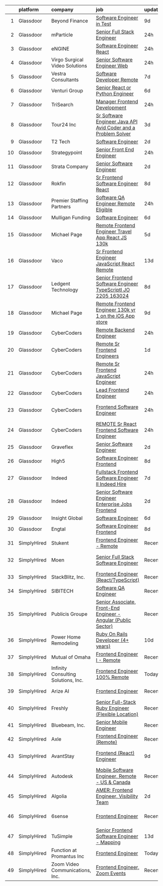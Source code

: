 

|    | platform    | company                             | job                                                                                                                                                                                                                                                                                                                                                                                                                                                                                                                                                                                                                                                                                                                                                                                                                                                                                                                                                                                                                                                                                                                                                                                                                                                                                                                                                                                                                                                                                  | update_time   | location                 |
|---:|:------------|:------------------------------------|:-------------------------------------------------------------------------------------------------------------------------------------------------------------------------------------------------------------------------------------------------------------------------------------------------------------------------------------------------------------------------------------------------------------------------------------------------------------------------------------------------------------------------------------------------------------------------------------------------------------------------------------------------------------------------------------------------------------------------------------------------------------------------------------------------------------------------------------------------------------------------------------------------------------------------------------------------------------------------------------------------------------------------------------------------------------------------------------------------------------------------------------------------------------------------------------------------------------------------------------------------------------------------------------------------------------------------------------------------------------------------------------------------------------------------------------------------------------------------------------|:--------------|:-------------------------|
|  1 | Glassdoor   | Beyond Finance                      | [Software Engineer in Test](https://www.glassdoor.com/partner/jobListing.htm?pos=112&ao=1110586&s=58&guid=00000181dc9a651789b19bff909ab6d5&src=GD_JOB_AD&t=SR&vt=w&ea=1&cs=1_fc250de0&cb=1657263515254&jobListingId=1007968674286&cpc=5E31031E1AFF45A7&jrtk=3-0-1g7e9kpa0jfm8801-1g7e9kpabirlr800-b28fad604f066af8--6NYlbfkN0C6t7gdI9IhPzuGFLZmEq6XL_Xf4eXAi1AxtRXoS3e---3GRhal8-6PBQ8EKj2DwloAF1QeCe_vHY5mGNQUBCSZMmi0Q8DVQfJWM0vrhQLqqNWjoHv3fpX6p4hQQb8K2P4wcfywpQDPXWg57YQOtDKFrf6heyGAFe5RbmHpuUGlmsRot2qIlGFrUMPAIqDe0uWLJn8WjJg8MD5RfUtvhuxhUkztivc5ahq7HXEC2UmRNVo_Lx5IF-IRMPo6b3hHys0dd3oxgcKzZke27u2O0oRHT7963TCazFPwnh4uMDW3Mv5Vz3Dh6lVIYJO2OtqxS7PpY00Zqj-isI2PAW2A-W6dx_K8nOgfexR-nlh0izliu4WEEPuBlG0tEu3wBhCmknyykw1K8G9u2oMIWrykDj51_AF8y-VK_Ub7t-3jT0Ij1axG5TPpOlQdy-wwgJskCwmpt6e5paqgiDYCuLZCOcdlaIyCRmW8NYIF6fzvKekjkP3Qw2bhdYR5ZUgP2esmlws%3D)                                                                                                                                                                                                                                                                                                                                                                                                                                                                                                                                                                                                                   | 9d            | Remote                   |
|  2 | Glassdoor   | mParticle                           | [Senior Full Stack Engineer](https://www.glassdoor.com/partner/jobListing.htm?pos=127&ao=1110586&s=58&guid=00000181dc9a651789b19bff909ab6d5&src=GD_JOB_AD&t=SR&vt=w&ea=1&cs=1_50ed0cc1&cb=1657263515256&jobListingId=1007990642667&cpc=D2F1DE17EE1F43B9&jrtk=3-0-1g7e9kpa0jfm8801-1g7e9kpabirlr800-d708df103a6055fc--6NYlbfkN0As4jd5aSKiW_uIisjgg29AJq4kDcBvocvbMwgV2qt84RZnmGr_1l1iBSOC78XtD-gzP4Z50vnuy9W7yqU1ppdiBHsl-Ho-nV--GU-HolN3Ix4qIc4xlmSpYEW84r2vSkbfegRUex9IdYDdZMFdrfX5w292TMG2hELgn7btkdGZwulfh3QMrOuXC3tyGaZEKjg6_sq8vLX3ZnBh0lOInv-0obhZrvTpIYdbMtFJrCvx_EXAt6JVpYDJ-7iu0iu-vdmUj1COtcuJWxtPRn0_RpaRuGGECezhJK_AMQezP7Et5NJrnvVaK9wUrbX9zwaW8yMgzMbWhnn1xQniCBdSE1JOPGYSZRz4BsAMNpUTiRFHtzD-xEc8f7Jou2y_55ACjw_xdB0jvg4az5-5q21SEzI5von3NjCJM_kHsVUzNn9p0Xz3ubCYB0MSs_hkvQfLiiYUF5vT89St7RI_VehxYHLQCcaUZEC7ed0hpXGmn00DINtBv1l_17j-mnk-tPEq5Xl-2CRffHA8Nw%3D%3D)                                                                                                                                                                                                                                                                                                                                                                                                                                                                                                                                                                                                    | 24h           | Remote                   |
|  3 | Glassdoor   | eNGINE                              | [Software Engineer  React ](https://www.glassdoor.com/partner/jobListing.htm?pos=122&ao=1110586&s=58&guid=00000181dc9a651789b19bff909ab6d5&src=GD_JOB_AD&t=SR&vt=w&ea=1&cs=1_7decc2b9&cb=1657263515255&jobListingId=1007990618868&cpc=AC285F3A3ECA6BB0&jrtk=3-0-1g7e9kpa0jfm8801-1g7e9kpabirlr800-7eced0d3d54b5ddd--6NYlbfkN0CM72iPWblhTK_jhJfJxLWIuoC99VqbpyV49Itn1AUN08erutfB9QumlVijyDsesNBS-71v5D1HooXUfhj17YDjrAg8Nc8kKJ_Hzh7nOkeUKx03lZH6uXaO69C4pmTok4fuEpOlJsLHbWpRGI5P1raHEbi4VWTSd_WnXPcaaMe8ACiejH4i5lwXtnzLhS23L4iyb9v7HYf2OPrM6jwovT2ntD3y41Z4L3cN--XiG5H3-oNoJD6PFLNUY2Lu8uC22fKUKCSAJVXAYsS26BJJAURJHzMrjsP5ECdXRRZWtvZQw9SIJnwDFs9ZsV7fem-0h4drfkq_1iUM6aXKtJ4V02qQNr5-_51LrwegS0WRqN9fb2ljkS7GxIN_cIwXnO8rzxAEmLvMTkOpnY7kRw32JKQ4Quxgn76lLm-1gIxj-bzkFA23EB1BYeUuW6bs1irvljR1-pNrTsmpg10MQN88K01D0fZxHQ4gf_b2B3BfDBIT2PoX9p738Owdfbl3sicxvkDb90TUXPZxoSRF5y05E1oR)                                                                                                                                                                                                                                                                                                                                                                                                                                                                                                                                                                                                 | 24h           | Remote                   |
|  4 | Glassdoor   | Virgo Surgical Video Solutions      | [Senior Software Engineer   Web](https://www.glassdoor.com/partner/jobListing.htm?pos=105&ao=1110586&s=58&guid=00000181dc9a651789b19bff909ab6d5&src=GD_JOB_AD&t=SR&vt=w&ea=1&cs=1_3b5adbc9&cb=1657263515252&jobListingId=1007990396822&cpc=EA19F5B90D514204&jrtk=3-0-1g7e9kpa0jfm8801-1g7e9kpabirlr800-34f6b7fb4aeaa11b--6NYlbfkN0BTT1lo8Jwdy_hu5PBsWOg-OgEs4ry3bvHurgSPaoaOHDUcYcEYotkHdHsZiS0vEJhIAABWLV7RUnat3liuqrZxRjh-wbvW8sSCriZJDtFZA58chcJ1Zpzc_ts_xwzqvtmG_WBlq8dDmFTV2Rd98Ps0xtID7g5HJhKj70WdPsj_GeP5kenD4crjXxTJkzq2Vh2tmexZ9HJOaeFRnApnIDpertA1lXRNbxJj-7caiPOHQiv1n1rdHTff3RU5WUKTdVrDjaBLzL6-00gZIHpiFkZoK2nfAR4VWHJyFIyVxVWtAdAaUXavOkMygzdQq8bfh4CU-9yTw2ApuhIUaUWDAW5uMaFWisabEq-7J-HigJiIHik4z9SRXQ5MBGhsZmHmelsL9F6l5mifBRthQ4digffa6ZcchXeG6oSkxr7dvKjegesT4OoMd1R8RkyB6bpUauy0PwmdqJnaRQ6KOXm6sRGEOmBq5skLDeVpkSg36NM58SHvDsp20EcUGO3fDftkfc1bwaBZa7A0Pg%3D%3D)                                                                                                                                                                                                                                                                                                                                                                                                                                                                                                                                                                                                | 24h           | Remote                   |
|  5 | Glassdoor   | Vestra Consultants                  | [Software Developer   Remote](https://www.glassdoor.com/partner/jobListing.htm?pos=113&ao=1110586&s=58&guid=00000181dc9a651789b19bff909ab6d5&src=GD_JOB_AD&t=SR&vt=w&ea=1&cs=1_3090a948&cb=1657263515254&jobListingId=1007972975726&cpc=149B3D5996025BBA&jrtk=3-0-1g7e9kpa0jfm8801-1g7e9kpabirlr800-92496d9bc32777e1--6NYlbfkN0BKgzQyzTF1Q9mOsR1amaS-juVGLjHt5Cdom-gEF9y-xXA6Fo_jfAgLntn0vvJOTbjcSi9Nc-g2hBQ5XLal_Jj-CoC8BKra6VXTBWGnzAvrGX-vhUixLC-DrR4zlf0oqVL-1Y_swb0_rzADcgll64AqIFmtPwVfrE6EqaF7gQCxT3ujpO82lEAmepCjk3jGMg_dmgOPrYm9TToll0zez_W9qNIP_6Yp_0Y82EaoLAmJPDn53PcN0PUlCjVq0qgJQXtibAccDIz8wYD2bUUCYCr_ei7IyWdsUZ5R5UNkwwfrAIJsM6VTrxt4p-44ccQgzss2bOSsTJWgcgd7Wk4EYSj9X42oGwkkiJXJFXosdFteh70VKvfyj3hJyGdYh9xVxiaFVlDuhmrn9evK8TIXukq8XvV15iiGTtrDHBbNIxSzNfj2P6Qc0RvQGmhy_QRvV6mKDR6aYBLMLt4m9rGXma7EWgQwKVbm1S1MFzh1_xKq0F8EnXfYTg77PaViU3iAxDONYuBv2zOXSQ%3D%3D)                                                                                                                                                                                                                                                                                                                                                                                                                                                                                                                                                                                                   | 7d            | Remote                   |
|  6 | Glassdoor   | Venturi Group                       | [Senior React or Python Engineer](https://www.glassdoor.com/partner/jobListing.htm?pos=109&ao=1110586&s=58&guid=00000181dc9a651789b19bff909ab6d5&src=GD_JOB_AD&t=SR&vt=w&ea=1&cs=1_a96d1fc4&cb=1657263515253&jobListingId=1007977623095&cpc=70E6D4E49C80165A&jrtk=3-0-1g7e9kpa0jfm8801-1g7e9kpabirlr800-aa37d0739a0c87f1--6NYlbfkN0DiMBqcaSMT8lrn_viPgFID_2aewekq0duxyJS2DdWDl6I0UnuoC7mcAdBs-ATn3cQwXS0Y-9DWkgR_7kQqWcZ1vWg3JFWAXjGRFxLoRRYqnl0FR03D1szrpwuIsvjyKhIQZ88nIGk0KCmqSu6EcJ_I9InqA5ncZMdCMd4gfQQHBa6VtX4cMUcEF7ILDdJDk16p8yB2nm7-4ozJRR9FVkWqf754ipMp0ioOt0DvoJAdOfhMDYb2VIm1Rp9pyM8bEkxVdMylqk64kQFdlIlUtnqrUYbvvD5j8-Pn5ANAS2kAcCRWZnc1nyYhu3vSzKCgc5IFWqFqLZArmBm5xoeVcpa4MAV10x93sQwxGlGBkvJC31lWy4Fcqj6nb2jAGFkNU6S967w8U9UAtkJ48CARb5kHUVc7CnW30xFhGVTOI5-CJMmg-NrxxfBSBUJgd4eNgJ4hWWjgoirhcqLXMW9o-3bA92BCpVoec8PB1TQauU0O_SYcPlMIbGba3LG6lmHCbbaTyvH74rFFi2JduT1lVAoiXPUgfhhno2A%3D)                                                                                                                                                                                                                                                                                                                                                                                                                                                                                                                                                                             | 6d            | Remote                   |
|  7 | Glassdoor   | TriSearch                           | [Manager  Frontend Development](https://www.glassdoor.com/partner/jobListing.htm?pos=119&ao=1110586&s=58&guid=00000181dc9a651789b19bff909ab6d5&src=GD_JOB_AD&t=SR&vt=w&ea=1&cs=1_46979870&cb=1657263515255&jobListingId=1007989859125&cpc=7F6F94E2229B3AB5&jrtk=3-0-1g7e9kpa0jfm8801-1g7e9kpabirlr800-935678e9955598e5--6NYlbfkN0DJ41dufiW9-_d3VmOZHcpuez4e0Bu4X9T9KlT8_BkKDTCpIQbqk84Vut8YIlTyJcObY7Nz-we7VEgs6NUhqBL_GdLYnIn1KSfEG-JALAQFwKUTznD2xvu_048HP2UxjzKq1vTY1EcH5RLE9rrmAKEX_qznCc5TppH8-u2NkxNbpGnK32dlRGctYfaYIGa8oYl4qJ6aclPlBSHU3RqS7gNK4UgaA-q53yqEeF3RqxkX3L6wGkouDezhmhtNzhJZ3yrqn05ImYXEqEx0Knj723HMvyPxCc-yhkG_Y56T9WEdvfIgwgdKIKY8T9Dz8EecpUWSisjWqcI2MKkrfZRmyEAW6Kbic0pw9NLBoXRVkrTisfkTJnfjgYXmU-X85paU-ypx8MiToiwsbIhB5OUl0FGLUjv5_PHVFAY-7wkNfscTIly93_jufo9vdz7RQFhi1gmK8haXDasUmIAG_r0F6fkNvtppoi6z2iGumkvFf_FVPymznDYgj_p_DMBo_vvGmRUy2pvlfQYutRYWQv6yI8z2)                                                                                                                                                                                                                                                                                                                                                                                                                                                                                                                                                                                             | 24h           | Boston, MA               |
|  8 | Glassdoor   | Tour24  Inc                         | [Sr  Software Engineer    Java  API  Avid Coder and a Problem Solver ](https://www.glassdoor.com/partner/jobListing.htm?pos=103&ao=1110586&s=58&guid=00000181dc9a651789b19bff909ab6d5&src=GD_JOB_AD&t=SR&vt=w&ea=1&cs=1_eaeadbfb&cb=1657263515252&jobListingId=1007982267111&cpc=F9A77EB4FA44235E&jrtk=3-0-1g7e9kpa0jfm8801-1g7e9kpabirlr800-f62edfce094afca9--6NYlbfkN0BBGG9LMNqL16EzDx9S3nKk4b6IwprgSJginr0DZD_oWwIUlrrUOnxW-IMHQXhDhPzXYsjSxIBjaWBQwKIHet5aZm9YFzRe4z62pK7SHb9tNE2z8qLXzI_oZebisrn8qE6CPSu4g5bXk0BkTN3aKJ_dLC-UFKgsYcTuhfqx3dQJBi6dJhKI_pSbkR8cjk-QGsgflnHj4RoGl4H9pZZtz2YqlI-tpQ3rptzKm9Q4MA2FbsV0WWFgp1xA3nazxY_PDZkEc6GGFIseGgYY1x2YsjSeI2BSVegHqgtjGbqzo4wetVT54jW3vUMP5pU8mVGcfgOV8ks_CK1gAZJxFs0ptXH4Bud-86CZD3pFvYLONInEFGrOLkbDBARePW7wpe44q5Cng0Vta0TyIcXZqHPDCu24EnMeyvX2lsr_iYIJ3HHBSGEmI4K9fm7BSAUu9F-rPjQOIDYsAXZOg1GdrmkpK6qFafmDW7iq8wxOuJdU3Qh1mTaN4qzXVkHdXrHRFBeZZkAn8PkbTRFe5nFfXZE5CO8TN6GHUyY3kC54hiAo8_29WPT-X3bfoiLm)                                                                                                                                                                                                                                                                                                                                                                                                                                                                                                                      | 3d            | Remote                   |
|  9 | Glassdoor   | T2 Tech                             | [Software Engineer](https://www.glassdoor.com/partner/jobListing.htm?pos=110&ao=1110586&s=58&guid=00000181dc9a651789b19bff909ab6d5&src=GD_JOB_AD&t=SR&vt=w&ea=1&cs=1_93b112c4&cb=1657263515253&jobListingId=1007985896888&cpc=AC285F3A3ECA6BB0&jrtk=3-0-1g7e9kpa0jfm8801-1g7e9kpabirlr800-8502dada5801429c--6NYlbfkN0CZ8vdvP7NhKczQgmNZKvPfw96RRXVbHAdYZ2P4Urap8KWcY3WLyuW85qxfxLBFzeDJ5YOXA9PI-EmMOrClqQGNED6l5C-LUn-VSlb90-OXjbE8R1Ez-flFJE-JEZecRvJ7s6vawYyRC7JSQ5aCgkVfHUkxzZSLJ4Xa-DccdtjMnxH4z18IZqEoB4rkkzmyyih-S-Sp_lURhrQFFndFTB_WFf9_MxjycwnIdhyVmcHhCEVjC13kf4x5hn7OcBin91CZvi5DYK-qQrzoOzrzqLCMy-oVeGiMf6ZyW1KhCIa5Uypwrl0O1zjSmlRL3uW3r9Y1u0ZFRc3_DmkewC_w4mJz4wXFj8nzcp4hjC5APf6n4UhrXOe28AfYe2jJYxWOpIUMdQdZfzTAv2SeTNmCWU5vz7nMgL3NNaYHNTvAJNc2XwVeve-_CljulgtE9HspK6OVybOrXIu9gz45f8sDEqcn)                                                                                                                                                                                                                                                                                                                                                                                                                                                                                                                                                                                                                                                                         | 2d            | Remote                   |
| 10 | Glassdoor   | Strategypoint                       | [Senior Front End Engineer](https://www.glassdoor.com/partner/jobListing.htm?pos=108&ao=1110586&s=58&guid=00000181dc9a651789b19bff909ab6d5&src=GD_JOB_AD&t=SR&vt=w&ea=1&cs=1_1bbd669b&cb=1657263515253&jobListingId=1007990760511&cpc=F5E96E35A1725171&jrtk=3-0-1g7e9kpa0jfm8801-1g7e9kpabirlr800-2eb1f9986d32a8d3--6NYlbfkN0DdX1mfY0NdE8EPArwFPFtjMkIEdXeK7g4H_lDURVdYTV-b0_V6NfPTfDiH6uWv4SkxgXXY2aWhKYiSG0TVDcdQOFtMjvzLSGkVpvmqWdCwIZ1Di2ANVYkrpPtY9h3fSfbb2SLsvKU9pBqMRg0B2nZIaFcdYhGD4xhfZrtA7vpqGeAYUBV8DbFt46wNBurihXRpvwllpOKDF4DfWHCSYGpqnXgEsRCcpl9gh9QJzb4O8wC-CJRA6R2hjN3aIGgnIcIONdn5UsQhhe367intOKvDuq8iFCCV0UQjHKQuHznIAOpnR4C-ljt9qJsQdX_K0BzeUT2dappKZYSr8TAB0PmAfbw-LjWZchgofql0MWA-QDKbte6Y0flQUzsiPY1z1rwNHzoQlxDpbl7GXy0krKQgk3QrP1iq60R5Kqch1oAv6NawtAA6blwUc8Xu_C-_KMzRhTCkj_rGcjS-kR387eXdtJpAFIedJdRG-Gu1nkdYMrM-LuUrlUVVdyKSW1benko%3D)                                                                                                                                                                                                                                                                                                                                                                                                                                                                                                                                                                                                                   | 24h           | Remote                   |
| 11 | Glassdoor   | Strata Company                      | [Senior Software Engineer](https://www.glassdoor.com/partner/jobListing.htm?pos=107&ao=1110586&s=58&guid=00000181dc9a651789b19bff909ab6d5&src=GD_JOB_AD&t=SR&vt=w&ea=1&cs=1_18b2c1b5&cb=1657263515253&jobListingId=1007984918127&cpc=C3517E2410EFB392&jrtk=3-0-1g7e9kpa0jfm8801-1g7e9kpabirlr800-c18b25cb150f10ec--6NYlbfkN0D788tVLZnHYB2JKTLmCXo4PydfvtZKcdbYx6lxKaz3Ivsieb2l0W2pMjDrYWoP1USoexOTIfwUUzyrGfuCbbC4Hrh2r5f7AnEAsrHF7GXzhkjDPob7aKiMxg-AsVxyi4Y3LSdGPqSEoavnsrcRQyUBcf9JnCMZMmNwUXohHkO8ksNGE31zoUH4dIq6q3OA9DYPNcOHwpwzmvxV_O33p-T67GCOuzaANjPTnb0MLzxw83MhVKxN1FKdi2vQz089O--X6clUhqsWJm1MOhRvsQYQiYce-5pQwWQi51nohleqewwGUuwAR9vdSdHUEALi5hJwDmEARx4CZMRPRRiBI8VIcItAdUlwHiEMU6S1fv4H9OjONehS6_bQG0_srGILmoxIgBzDTtkCGjR3cOVg4HYwKip-cd70mzj8Yagv9xkWWzvbRh7emHpmPyOV1Beq8e3U77tAFqhzfvVkfLUhHjQxc7q5rEtGtyoWFAyt31tM5b2g1HzZRNlJIqtNcHeTATI%3D)                                                                                                                                                                                                                                                                                                                                                                                                                                                                                                                                                                                                                    | 2d            | Remote                   |
| 12 | Glassdoor   | Rokfin                              | [Sr  Frontend Software Engineer  React ](https://www.glassdoor.com/partner/jobListing.htm?pos=106&ao=1110586&s=58&guid=00000181dc9a651789b19bff909ab6d5&src=GD_JOB_AD&t=SR&vt=w&ea=1&cs=1_1e02d994&cb=1657263515252&jobListingId=1007971026277&cpc=6BBECBC74F3AC36E&jrtk=3-0-1g7e9kpa0jfm8801-1g7e9kpabirlr800-2b6be494944f1e27--6NYlbfkN0D788tVLZnHYB2JKTLmCXo4PydfvtZKcdbYx6lxKaz3Ivsieb2l0W2pkEEOK2uIl1XUWkkVlxBD9Xjrn_Y8x2l1IHFeP4HwpE3F3A5YD3fYmmASmmzI60Ev4DO-16spqEDjQDT20t_tZpfxD7DlB9I4VEZi5byICssL8LK259u3jhJ1bQ1bYJE35zE-7yY5NpgEql2L3ZT8pCtb7JwN5IiBDT-EqCBzNqxZiyGj-d8A9us7rMbo91JEsu1hGyatNyQYotIeLjooWGZcLBH_an-cgTeWM69NWEpFnQ_Y8t4hYHo0-HrfwdrIBzeCMgDSifC1bJieWmwzNR1gY0SiSOhWCCgVguh1nlAhr2dY9HKQ9tqNE7dLHk-WohQdBRaeIuN67-W0ip4m_eh7ZMlMGGNV95e91Vz0rCYfvnEwzK8O8aUr9D_UyJXbMTrPrAzpF8pZEAg2_FUH6T1KNum_p7gDbe0yZU4saLTYD_YnEEXOvgn8KRX86Ab8K6Q-ZcRCT3ABTmARWAZ8yCWYz5DY38kE)                                                                                                                                                                                                                                                                                                                                                                                                                                                                                                                                                                                    | 8d            | Austin, TX               |
| 13 | Glassdoor   | Premier Staffing Partners           | [Software QA Engineer  Remote Eligible](https://www.glassdoor.com/partner/jobListing.htm?pos=129&ao=1110586&s=58&guid=00000181dc9a651789b19bff909ab6d5&src=GD_JOB_AD&t=SR&vt=w&ea=1&cs=1_286929d5&cb=1657263515256&jobListingId=1007990123410&cpc=654405A9B1E0A9F5&jrtk=3-0-1g7e9kpa0jfm8801-1g7e9kpabirlr800-e07f6cd7ba199236--6NYlbfkN0CyyT-f4oNMZz8hL4LR6EcDrl5vB12i7SyJpvAxFYk5ESjE9CwDanhb7km0chTKgrnRh7ErAjp31FcQsDpqTeDVZ-es-DUh8VuNCgAHspuHYXbT6PR2oc1usJvMlSEHhPe79-XqeCikzJuInIo2x1XYMvBiKC-xEC4yw5lfNf4wf2vNWPgQh7oeywWpSZvHdkypgVEl5eZ9bUq1W0MAl1duAb_x-IiTQdyn9Q5-Kj9oTCsu59cjILLJQTJDuUj5FXDlBjU4zzpLFN0we5rshyW0558kT7-Dun3VlmudXlYxX7O1R8AL-HayvqclW9Na5QyqErzLJ4nFl3Ey3Pg1IbKH2tBFdElDxv310FK8JJUqOzL5UkTERL3dXheEuIvnTiYoqHbM6SSk1sQ-U6LD4bNK3GsckFbOZVSQq6OF2LcPDAPaYVgolvKDL7fO99iBh-BHXw1Rz3vtNPoTkDNBgxq1nIy--QN3zCIB8OICpL46dvRBpUO8ijiGnYYrtn5q-tcqLeJ3lcqc4Q%3D%3D)                                                                                                                                                                                                                                                                                                                                                                                                                                                                                                                                                                                         | 24h           | Remote                   |
| 14 | Glassdoor   | Mulligan Funding                    | [Software Engineer](https://www.glassdoor.com/partner/jobListing.htm?pos=104&ao=1110586&s=58&guid=00000181dc9a651789b19bff909ab6d5&src=GD_JOB_AD&t=SR&vt=w&ea=1&cs=1_eea649f8&cb=1657263515252&jobListingId=1007977507678&cpc=FD56AAAF1899B499&jrtk=3-0-1g7e9kpa0jfm8801-1g7e9kpabirlr800-6636e69c0aef12b6--6NYlbfkN0CMoqMsml_doFGG83j6JidDrN5rS1qEwz1QmE7YI7LiIURpTMuwEF2s_qKKl5rAvKvz4DRrmgzZvfYPC7TodK_8MXgFYjwvrVpZZFYllixpQZQHiWT2sq41DZqzjxc4aI80LE76I5NZeyQXXpNHKvsJdwmtz6d2LBJFR8ysrYVNrDn59dx5rAkqE_Gram38Ramx6gLEUHDPw1h948XMpiIzD79gopLvc-pFDCTVxCILQCorU3sB7ktUYMi0d-56n2YpvowIoBmbGEGxVizrWXFuWzVQFD3Ml06hL0d4G75DLly7mj4WjYn2aocoCmo5Pq7qKOJUu6Pbe4p2Sviz7AkNdKg2B_7Qsho8Fzi-9qXmH9wUQAWfmWjvsOCgIVO7M5DD3lF4xC_BYvhT6vkDwwieipP2ECS6rQglc5NEuJxQ4L6hFNKz-JEKe6quR8FnNpIBu5I19xkw9JbtrWaEzLSaLMaW7fYkPvfC9iopL_mnEDRAH10fMrCbt0q6x8xuCgfHtsdIaPKx-n1dTNNO3S4cv12DzGQS05-AYsQu5XL6fImVsyTy04f2_1jbhg4fUbaaTqTWxCNaxh3N0Ou9k69H)                                                                                                                                                                                                                                                                                                                                                                                                                                                                                                                                         | 6d            | Remote                   |
| 15 | Glassdoor   | Michael Page                        | [Remote Frontend Engineer   Travel App   React JS    130k](https://www.glassdoor.com/partner/jobListing.htm?pos=117&ao=1110586&s=58&guid=00000181dc9a651789b19bff909ab6d5&src=GD_JOB_AD&t=SR&vt=w&cs=1_8c99e3f3&cb=1657263515254&jobListingId=1007978392618&cpc=FA84DF7EA1EC2398&jrtk=3-0-1g7e9kpa0jfm8801-1g7e9kpabirlr800-259e370233ad0c53--6NYlbfkN0BR3ykMnr3Vw97HK5IC0i9Uo32NXohanwqRY-CI8z69bl4xOa6Yve6w6NlWd53uNOc4yNQxHyE30jHKcHI8T2EoxYr_1xzlVxYFKGPeZ7P2kwzFHH_R28KiLeWpIq5hzB_iUWWVkwtAv7xBrTIjmRzAN6bb0aNvBZYfVhEs9EE9m__uILYyCMyRDQ-GGG-0w0UppPA-5p6UaHPeRNbYfOnNPXQ-MEyZ8rrkD1pOlkNmAj0wkK-BXxber1-ayYSAmI2FI0B4UgEfO05-w0N7hFxrsLiDNKrTQgzHzOcB9Ct73CMYu2191-sgFXu0k2sFL1zQDdjU7jaPOAcSw7RaQRjOdClK8Cj5ffesG5ioL5L7gXTW7I9emzgur9oQ7dEw65O8l2ex_FpujN7z47OpzSmC6M0Nz49yyBogBkSnsbaRrkLgrQ1HOpf0RV-imkW16LlCjI5JAZlh8P4EmyIRq9zwakHfg2pn-bMKolyv1FJxgpFsyzbs1sfPVzUBKcKSH_G61yK4GfSahaPCLwdbIHhWletj5OWI6afvISSpoKwIuAr-fYZFVrRSNTdOvpcleG-LeaNdszJTMuEqpOxMv1W22NF9SVwdxugW_3ozcUgeavMbV-LcTyGWUJQ9YCOefsHsBDkA8Pgurd_J8HkJl0M1OTwBOggvVVAl5oBjNje6Cnc1UYS5oVSyPS0FKx6orIh2sHgV3MqzwvApobaa9cYdgUJEUOkXdf21T5LWqkY75Jqe5zDmhO2aKYSpQo3wVQlG-GC5DX2RZPi1VaA4a8cb5X4o0pv3Vy1zDHZQsEahAwfziawTyF14Ep15lseFRLOwLxOdWinRqI7xmBbUkQiji0jfrcyVarYwwMWM0-YjbIsWjfMVau6wlm10DlNvvPJIvMlUFxojXjqQYFbFERXcxPRVuBsYrsWWFnCaXlaAHMmFViuQtxdc23OjnVsVx3ULudPXcPvuzlouic3_HxGmtUq3GlG_oKdHJFrN_DQvWH1zp3QmPFrvNeRm5Xox3NfQ_divhVg-7lJuLGzv7w1IT8zcVdSvK2IVm6TlBXOmcQ%3D%3D)           | 5d            | Providence, RI           |
| 16 | Glassdoor   | Vaco                                | [Sr Frontend Engineer  JavaScript React    Remote](https://www.glassdoor.com/partner/jobListing.htm?pos=121&ao=1110586&s=58&guid=00000181dc9a651789b19bff909ab6d5&src=GD_JOB_AD&t=SR&vt=w&ea=1&cs=1_dae5dd49&cb=1657263515255&jobListingId=1007962105379&cpc=654405A9B1E0A9F5&jrtk=3-0-1g7e9kpa0jfm8801-1g7e9kpabirlr800-208e73efd29196e3--6NYlbfkN0D_sybMACCpf9B-677oK5j6rPldVB6BlrVvFjO_o-GJZbzuF-qh4PxErFUqfUsv_6urhIfmWsa-6WkAeITFE3SvC59-_XxnuMBs7dHroHBebKolksTcxkK6eQkrWT0BtHndz3wQ7M38MVbHyNH82ozVADe6fDPfEa7HxtgiYbB_0g7G2cSltwOZq7hEcQ_XYgB05TnogyK6R6HdtLhGDywGXfBM2qmqfie-WXN2YMYQnE6holIbi3iPvDNIauv5ecLSj00R2hWrLHqgbF6zQ_85DK24JBdLSuQ-rlFH5rfbkRn-TQcsNCwW6N006XaBy0w_gNWMReU1ePD_71IC8dRUC1g_v_hnmlNH6iN7V3qHgGVLhN6IyJ3937oOougd2dwb9gLFWNZl4rOEkQ3OESpZWodID663RJ5D4NFIddVTqC_kGdK31GKKfQh0x2S2LUB3aV09c4bQY1JHS-wrk8Z8XHNcbtPx28VMcg6_Kfdh68J2_YAoJ-uQ5QZ3DA12KCnMscw-1TkpO1kZbG_I-sKjTZH0rvhZjgnOAVwcF6-z_Q%3D%3D)                                                                                                                                                                                                                                                                                                                                                                                                                                                                                                                                              | 13d           | Remote                   |
| 17 | Glassdoor   | Ledgent Technology                  | [Senior Frontend Software Engineer  TypeScriptl   JO 2205 163024 ](https://www.glassdoor.com/partner/jobListing.htm?pos=126&ao=1110586&s=58&guid=00000181dc9a651789b19bff909ab6d5&src=GD_JOB_AD&t=SR&vt=w&ea=1&cs=1_b95708cb&cb=1657263515256&jobListingId=1007970990135&cpc=9DC6E4D8324653EE&jrtk=3-0-1g7e9kpa0jfm8801-1g7e9kpabirlr800-77082d95f647f81b--6NYlbfkN0BhfrGGbcblirJ0_oD-V1jJ9SBvie1turFDKTAe6KCgNxcglQf_GDNs19Mxti6n_SpJySjxVqMV1VQfU9KWJAmgK8qiaxpTOy58NUcle26o8Zoo1n3zp_vbJGUXqP6pRDeIC7DoqETAA3aHmw5XyXJNYG3EOOi5b_-WJGB0Phkb7N57M69BnZEztzmaJoYOcgRKjLcixbMoxzNYeiLdIrUr_BMPBmF-bbPPLsujoYzcQop9066O6nK2pptt2bETabnP8Z_0j4JCiV8XBtN6igQnKv7uWRNBInkyjl560j6ihmk7wAAGBs_D0gIKJFgL_kfAntBSEzX8HOsCU1C0wCK8LbwxVymnD4UaQQuK9hQSEMEhn42I7Bbt7ejlN80ZQzAdilcUREerxn8ThxJ7ntHkEAh6JPdVEh0Pd15of8SowbGimwEQmhGMlsNU7rVrkS8_3uVqwa4B5lNlEszaKQ5o1UZx-My4trD1WzCrW-z_lE-eUmYnSAL0VbUQ_LgXNFf42R0GravdcCEtdkLeMO6uxL82opHyupcyN0xS9alir_BQ5IwOu_rwj6Nty4wtJCsIcIIJdXNNjVhAFMFMfoR3l_GPUq6Xui8YaN9JIyDoYHEGM-Lr1PXX3FWT3ZnnxGAXqBoFpUEbp88aFQkK_scNu4fwg0oK80FLrqHgN6i0eUFwHNMs-xXeINrxQ3sTgvs%3D)                                                                                                                                                                                                                                                                                                                                                                            | 8d            | Irvine, CA               |
| 18 | Glassdoor   | Michael Page                        | [Remote Frontend Engineer    130k yr    1 on the iOS App store](https://www.glassdoor.com/partner/jobListing.htm?pos=114&ao=1110586&s=58&guid=00000181dc9a651789b19bff909ab6d5&src=GD_JOB_AD&t=SR&vt=w&ea=1&cs=1_843c3e8c&cb=1657263515254&jobListingId=1007969015312&cpc=44CD5376B8534B8F&jrtk=3-0-1g7e9kpa0jfm8801-1g7e9kpabirlr800-7bd48b6494844bbc--6NYlbfkN0BR3ykMnr3Vw97HK5IC0i9Uo32NXohanwqRY-CI8z69bl4xOa6Yve6w4x8Rf9t5B-XQ58oC5X68Xeuabumhtw4rMCy7tCWMHI3jWYTPSFLaEgNp5ZVoVIWl3PlPQoER2MKL3F_LWKSSYoNQYmujHxJfU40hY5hNNpQYVEu2kLj2bnSM7q8_Gir7xnR1PPQ9YK-CMXUrYvHgRsU2XhyPsHxto2bYvqr0jxRuU85P5SxcFJ8u2TdNVtdAL2iLy-VjxWtf1CpCocQXtIcShjXRfAvie_nl-OdfvUDI52craUHnhXKhw8W-bJkWIOOCcYwDVIs-ybCeualyrzP4ZZOaaweZsfFsBamidNR4w7n2d0smqbNqGurk7o81I438skucmpq7dOikL7f_aOjMg_PnffmJYnzoE8mvF8ivTlb0hjwfv13JuB5kiUp_D_uxosxrH1pOOVMRJX-_-yUnmKTV5dxF1Whv2QvzJ-gubEHjN93SHUaQ7RV3AV9-oR7QZlj3f7xLj0uH1jaxpygFDTjgPripWfwYxjhbZP8haO51pJhp4x48F51urWHX6oY1ZFugaHRcoUybJPR7c0MsDXh2HHAMV1qD2USTrcFwChN0x93doFo62ACSdDlxUJfkagokVBNmF57Fl6GqrZ0I0t40YQzhKbsOByYpD2Aa024aPcDsh2bvzbVqjNGrHcuKs3yX2ui7z7-Nk4WjS09_CziGPoRNqknCkIywWSzICBH3uxZsgSRZu_51Ewj6q8A-lt7bfjv-76pdktXNmMN9RJtYV4-_RD8sKnU-bXCJNoU8t04Ub_GJa8zyBgH75sskXePXVOMx7ScIIBwzDc6hDhrfKb5RlJJNr1GLzAeTqgha3SKYk8K8l1Ofh4yRiOUhpcVQYR1ZxlgXOGUaY-ThaWtw7tnWCk8p4JgusvELIibJ9r6pZxw9lmnZSbNeOVSYNGLyGj8VEL__rmbb8iA6kHVW7O45PAD-B8vxHuszU9bw5erW9QtGtshBoad78XkjdKa1yl5hCPK-mZRbE8McT8O_Qpx0eVu1dqF9pYYuSWgqwHf78g%3D%3D) | 9d            | Boston, MA               |
| 19 | Glassdoor   | CyberCoders                         | [Remote Backend Engineer](https://www.glassdoor.com/partner/jobListing.htm?pos=128&ao=1110586&s=58&guid=00000181dc9a651789b19bff909ab6d5&src=GD_JOB_AD&t=SR&vt=w&ea=1&cs=1_2309dee0&cb=1657263515256&jobListingId=1007990473111&cpc=47CFDC01B3F81FAC&jrtk=3-0-1g7e9kpa0jfm8801-1g7e9kpabirlr800-a5eaeb24129bb8e7--6NYlbfkN0CpFJQzrgRR8WqXWK1qKKEqALWJw739KlKqr2H-MSI4eoBlI4EFrmor2FYZMP3muM3Zgwfz4V8jBUCCa5eqRktof4zH-z6PIJVmBLjurqUNtFkDkyrOYw_zWxyptAlHLy3d-Hbwtwqv6pVYGi8txBhSPVFH0UNCONNWmIoW34nyCPEqny8g45aQPZ3QnyAhpNY1MbL68IbPac8FWHnfqcFIlfOQKRZBDfZRpQDXO4v4zEKnhFMnL3lz8tXAIi5HAqNWK7qgLUUkl-jlVo5VG-2Bm6Jxm9Zat6BtN3CDZoNV-z36fYAppFXX6mWIMCsBTyAwdNWm9EPoVf-wVfVT-IUrceuQvvYeDoBtzAjSL5HFKcKqhA2smHCZxGM35jBbd1SdOfjurKFCX_JrRuvdyph3VRqH4KjktBeRvPcQdzOFOFeWWug6yuLksmsxmSbpo2sxoH4LygYF-984vC8mBdl7ay8nZg1p4WiM6hXwLA8xq_JBcSVkflFS6756NiNOXbQvosKMxI18pyefADrXO0YSodoLO2h7B8LtFC0F02RAWbtmiZ92bE-BjeXmJMDY6F6jxO3OfHaz_LdreBa-YpVcks_oHys6SLO5DKoEk39yDfbzoLAj3hbOldw7ovS-5wWoj6Rs6Qqb-gry-lKFA6-XSbIEsVcmTaMKVq6E2fleXgOl1KKJyOqq4K80a4zlczjiJ9S8uq73bx3bdi34AV6axmPSgdzgbuSSMuDsWsjj7A06YNg7YkzZvTacZFz7Hqr5ELJMZXFfZ-oYMpLdJYlTgYTMWENI477DvqZdlwzmdKGk1g8QUI3y4XIZWgbSl_J8H2x-dXw-wFG1Vqog3LJ7CGz0e-cKgQpPYl7_Q6rFA5qSZ9UYyKRfvSX5XnldBnn-cW3e1-yjY5EreZUK7rVi1YChRH0GDndE_K9V8CWiOY5-nNe_IoZBHbWOQ_dUHpJIAxLC--yjS7G97X0l-McSAOwZG93QCMVTKyZpmWBlZ2gTe4NdFpVV)                                                                                                   | 24h           | Austin, TX               |
| 20 | Glassdoor   | CyberCoders                         | [Remote Sr  Frontend Engineers](https://www.glassdoor.com/partner/jobListing.htm?pos=125&ao=1110586&s=58&guid=00000181dc9a651789b19bff909ab6d5&src=GD_JOB_AD&t=SR&vt=w&ea=1&cs=1_56b309c0&cb=1657263515256&jobListingId=1007987517004&cpc=B076152010A3B66C&jrtk=3-0-1g7e9kpa0jfm8801-1g7e9kpabirlr800-74fc5148a036a9d6--6NYlbfkN0CpFJQzrgRR8WqXWK1qKKEqALWJw739KlKqr2H-MSI4eoBlI4EFrmor2FYZMP3muM3OOity3yEcY4oBV4ctnD0YfQN4oW39l14xg0ess1xk3mKUGaruysPrDqbWE9bmZ2_gM9oUUf4-tBlh1Pju8d17Xt1A_h9SRNqYfRda2Bn3CvQxDPxq1Cdgu1zvdoryYLzNWKq_QUWZ2etDltiL7QnxMflUabN9Lhvh-_GgZJbEkq9Hfadkab17E-0EXxBvAvIGvYdUkCzTXe2OddcPFj7wAof7rZD15bhp4zEo6O4wRNl3rs3Iy3ayvguamEf6_Fhg-aHff6_ZnDeYkG3GH7erLI4KroezdMjT0ABiq7vVD-cDzGbGVLJrgsQXQfXX-ls7yYRmRJqxKCHUvfvBQ3fKJnvwbEJVC1B9Y2DV_Wai8BpANAkB0IPEpMthTrSy6sAm5vBteozZscvjsKutBZskRn6dm7uJsxEPa2g1qeUB-AOOffwUk0TsaQ-fSvENQC3JQjrzGGBwMBpRpAN8vQjQb5Tq4RAvNJPcZpGMzk-1dxljihb8feAM1-SvevMLI-MvNgnzbqgHowcRo8cqtosuV8xgJFB2c0O6wA3j0BZ0dUkFWG2AmpewneCPVmB8dzFfunQd8xrzLmrGws_1NTDp1Ck6aylAR24L8_i7ryvNU-oebXTXgkljZzCE3FmDLU25qqTGjMXVPHm6Bo_WozcQSLoX81q7zYnsYsKsTThgc-ahUci_q_B2KGsmLuCpv70IKAd-LnkFaaZtPo4QjLFG4U3Q1i7IEpbU1M6hp7tzXbV1mavwMXaiuJAu-Ngumu7OUKFXeO422e4j-N1e1wE9xKsCSpEFCQKQNVxULZCVQwtI9lawIU76GiZYGu_Z9Pq6YQIOwtT6qzdcanTTcTYj7AegWgmcUKyjBKqXVTzEjymyX-5wis8eXE-OBIiP2jj5vWTcqE7BHLryFOv2aB5ASQaedWI0J_o%3D)                                                                                                               | 1d            | North Billerica, MA      |
| 21 | Glassdoor   | CyberCoders                         | [Remote Sr Frontend JavaScript Engineer](https://www.glassdoor.com/partner/jobListing.htm?pos=124&ao=1110586&s=58&guid=00000181dc9a651789b19bff909ab6d5&src=GD_JOB_AD&t=SR&vt=w&ea=1&cs=1_8f52a230&cb=1657263515256&jobListingId=1007990473734&cpc=B076152010A3B66C&jrtk=3-0-1g7e9kpa0jfm8801-1g7e9kpabirlr800-e80a7644b674385a--6NYlbfkN0CpFJQzrgRR8WqXWK1qKKEqALWJw739KlKqr2H-MSI4eoBlI4EFrmor2FYZMP3muM3Zgwfz4V8jBVeF9F8OtuVzJ8WvZaOY2pOBqJr0jxVC2CdFG7Ab2tIwWv2FmGgaIQI0u3bU8GfShCRBywd_JNT5SGy44QZJtE10NYea-1r9phLgpvR27i8OhAuyig1M-nHp5eX6LcNf70HfpC4app8DW4GV8_zt3xV6AKAwhoGIasP3cyMJ5r3yNpkuPsM67yiTCYSOiV6T2YC9912KPIR5WakTUI2kAR7o4cYHZ0SbeOb9-rSlak9zDjlHErCKspIopvR-KfOILLOwyUcU_xxsNF7FZ3OAhDc3kFXDyCnVgLsw5GTEWiDS5pgKtrgLn86nq8etU4gDGNrMsyyiEVZe-MMXdIUIhGb4aS48f2r09VBXIzOkT4Z-LrmVK-6alUmYVfWmR2MX7ZvZeajJSQMxFfxl7q9VspFL7pVABsctL6PyLxY4PHR-ju7TDedwSTNtibM-OfXCHgNOxwVEvKrn2upNsyJdrTGtGoeNBzrALaseho2J_tYoRDDrxYIJ_CNrMBdCWCAfSFSWwuNeDTsXwD5A-rJTgP8gSeblrzRtqls0AOO-wPZu1YS82y_qCAHoJ4DwL9iqzU6s_Ha2YmBJXGBq2Z4fn8NZK68Yfl7414yRqWdCmp0SA1OthFiurpfRtl_YI0IP4xQvwQYDsPnwbRLYeS2adOyHwknXkzwSomHfl0aAfijzehKm5x6qjM6gJSo5p3RS-Spf_gOpBIr3Uha5cqQO7eNnXBUg62qfzwliBD5WEMa652FgipwEbWw1WVl_Yq8YBRTl-E1jjLfHD3TjS0DQKTUucHFhnnrxrNYAhxMluJmQduB3mhd-sGPZTYWsWgFA-bHc4WDFnw2NNZMaAMYp91XFRj2GFp2NmuyUhTTdUkVqtHtL5Wtq3jCEviWaKtMwvWDiFCcPpv1xa1Tme-A4q1mG0y9EmEZslr3FaCE6cRwt)                                                                                    | 24h           | Lehi, UT                 |
| 22 | Glassdoor   | CyberCoders                         | [Lead Frontend Engineer](https://www.glassdoor.com/partner/jobListing.htm?pos=118&ao=1110586&s=58&guid=00000181dc9a651789b19bff909ab6d5&src=GD_JOB_AD&t=SR&vt=w&ea=1&cs=1_c049c629&cb=1657263515255&jobListingId=1007990474847&cpc=B076152010A3B66C&jrtk=3-0-1g7e9kpa0jfm8801-1g7e9kpabirlr800-9c2f7be488bbc23e--6NYlbfkN0CpFJQzrgRR8WqXWK1qKKEqALWJw739KlKqr2H-MSI4eoBlI4EFrmor2FYZMP3muM3Zgwfz4V8jBcyYQqr9XoxJ25c3CjMuXD5S6MKfVrhM4VzW0dX0z4skDL3LPZLlFcvfvz82Nev2UONYxQuo_j2gDIocKOus_je0h_Vf-4G9TrDOZVh-wlmXnuffYKsgh0nm43grubGC1wgHFMz56DfjBl8zlBcPmyVGVtUrPpPW3n_8UddL3AptCt-ut_VwSqNUhqGwJ50DVv6Mw35yIwyCJqnns85u_ICyCvNQn3ceF5QE4a3UpYHKR5VBR9xXnW7DP6GpIp0aOtf3Pw32wroC2kPlVs4Ycz-uVWUOfsi_aoNhtHQ9h6vGBrebn5ealTI-GM-FcXOqmeDjwWdSbXkmIHAGkvIkueZ1Y4Ub3l04y5G0fsZdkR6gAPYysM-ayzIA8uytd5xbp8BzFF3OB5BVAh84421i7-Xf8NAgX1RsQblq0IjQqbtoXpnDV0x1lXC0fDpbAJYTMzyyd_ntp-KSQzji23phwPeE0gw5lqxWzrnZ6LEhwszECKRajMWjAVDqByhKjzfJvpr6dfOGtsjXnvDWOm1lofx1okulkXGn7Xv1iLu_g0fJTVGHDexIkcwBY0L5Ljc16IeYCgLRtJIK3649xRZmrObtDqhzHEV1V0y_kVfScIVk1FmQoIfrZRRERaUK2m1oQ6lOXYagd2R0ijA3fXw395ntTsQsVaInnKEjN_1gHHP8Prt5Can0dDg6GD5vVVW_Tal-dykppHscBmGGuPldweGNIluismnkn7wlPGYpQwp8RsutDItPjyJc7KheLIVZC_fs8G3AAS0R9KfIb0JLh8xvR6R33kKzrG7vQFRvjp6UwBcwBrlvOPQyGy9Ev4_dhL3Fnv6QZcuqABMfK62ITU8OOChscdfImIP0JuL7WaXj15PpYltohUW6aKrsPKbfcFrVji_cSEq7qSTerboGRqPfFP0lqQJGxqBcfHTAFO2PH3jXYd41g_LiVQzpBmk40A%3D%3D)                                                                        | 24h           | Dallas, TX               |
| 23 | Glassdoor   | CyberCoders                         | [Frontend Software Engineer](https://www.glassdoor.com/partner/jobListing.htm?pos=116&ao=1110586&s=58&guid=00000181dc9a651789b19bff909ab6d5&src=GD_JOB_AD&t=SR&vt=w&ea=1&cs=1_b1c5d63f&cb=1657263515255&jobListingId=1007990474931&cpc=32EE424DE2B657EB&jrtk=3-0-1g7e9kpa0jfm8801-1g7e9kpabirlr800-a346ea8fc870a6d2--6NYlbfkN0CpFJQzrgRR8WqXWK1qKKEqALWJw739KlKqr2H-MSI4eoBlI4EFrmor2FYZMP3muM3Zgwfz4V8jBfyPF1dbgJlF7hTE46dZdPuPTYIvf4EKImqUx4PQnuODzN1PrHiCrS6XIG_bUFDj7yZvzBrGWbY7VYzGW3-tyTWxplva-KIiHB7Dkx_5OiQVar62O6YfkxAcCR4jzUnuvPPEiQ4suvuDAQvms62u_vaZCtd51pNl1fIBMCR0ShlHEM6h9ntGHS9lZuWpadjvNWQlHYnbAHTBVJXV8ZqDsolrgdHVa42K_6PEBs147r0qdScMeMwfCTTeE89fwtBCsxgsX2d3PLDglGZ1oc6C4icllrMQNkWQylfSfVR1h4t4lBWYVKMPyKp_8hRe-cwnYVwQTHvMrbGPNSi9NST8pfF3-1PU4CUkSBQeYL8HnynGkcMX61UhIsSwN71ZX0fNHITdNi1OqaoIoRmOWCltThsOdGIKqIFiEEL9PrKDthsUc9H8kLNI6J5Dre6s67ef1hMIVfyAoow-DNL6p76tQR640uap6IFPPDCiBQLnrMcAfsC-KCi6wV3vvxA7K4T5JUjgIJZO-uz6Bc1ZDG0HAowh6DLHaaG8wRB9B2HR-IQyTgUaFDV8v1dztrAmHekhQEMSD9j1armiqIKPDuvTMMVCETJMmKS_THkItRFeaBfJD44l2RMzs1-ckuqhDm5Nvj8UkvV_bB-wzTjo1MIlX08wlxJ_Qpiip1Vjrn6qGCBEaR2E2FARYIlPD9V_LzwRISKWxWW7PleB0JZWMDHeT-05_OZ5usYpbb9MwuTNLZkHTj4J-urgNtVcBRfCRqpiV_UnrJufd0cq07ynWzFej5ZuRkw7mvsupr8Aw1CMX1Bs-bv3rK_PZjSnzn7IO6Q33YgepklW8N9eJSYw9HxNfpu45Ai-SIimRMnMxgwXxy5bbAxzGB1GIRE99w8Ea5wffGxxEU84CJrVpaxdxlp79FTwhTZe7KMyxB2ScYV4SKol)                                                                                                | 24h           | Los Angeles, CA          |
| 24 | Glassdoor   | CyberCoders                         | [REMOTE Sr  React Frontend Software Engineer](https://www.glassdoor.com/partner/jobListing.htm?pos=123&ao=1110586&s=58&guid=00000181dc9a651789b19bff909ab6d5&src=GD_JOB_AD&t=SR&vt=w&ea=1&cs=1_a175c353&cb=1657263515256&jobListingId=1007990474809&cpc=B076152010A3B66C&jrtk=3-0-1g7e9kpa0jfm8801-1g7e9kpabirlr800-083d9bc0db825ea3--6NYlbfkN0CpFJQzrgRR8WqXWK1qKKEqALWJw739KlKqr2H-MSI4eoBlI4EFrmor2FYZMP3muM3Zgwfz4V8jBUGEQj4Ji6_iFX9-ByJnHkrl8XocDomO_LKgRxrw9QL7RRGyXIxfVV2UEEg_ntAJBv9NvXPA6RCaUKRbWz57hPv2SmZ65jP5chz6qAiZMgyY3gLORWHHnnvPGUrr5yeT9Z4wBbXyVgi0w1CoMWOL4yKhq5PYBhF-dz4ummd-gaPgB7OO8u9oViaUG_TLqqd4AZiYCLq6VxoHXXsSW1am9XSpzSm6fVJnB47nDT0MUWmmZO2jSEuTGlpE9DPir9aEvci3Gckekx7104Km6WW38YWCe2U2hbanbIs8bw_dKaizvlE-5pmhJayI73mBSxPa1S3Yk-HYttY564PmBQw4JlPAAQV4Y3H5qM0t-RRc8xzUOON2W24MJD6vl0hbqgUm0asQl4PM7bMAeebo7Hzd5T3KWGhT4DVlb7wHbHRdwGM1kJET43iIeoxDmg5irsjSHt8EwoF_1SWaSDDCJ4u3rDyjvkFlaXoOBAlgmz_d_DOJtxbTjbfOFOEwbuqOAoftlxm-yVZ-6dWVwv18TwCzjPGopz1EKRQqqjdu4zSzJLIgyMN7OJxRBJkq7An_WyCFeDx6rMCsBLrv4Wx_TPdf3jDbmxXopx1NQ4Fo2zTF5L0TPDcvwGHysvVxgMkzjyQuavUILMRmXOdeEXvyuRdpsGlfHorkVWidG1yvZDi_v8TqzljbhaAdVabnUpqOlW8TSiFU6oaOsFJMWn2LqWZHNNcNl6Fs3pdnTJk0ckek8ozqGGpfVeNCE1ek1krHTtRNgGEm6nzFt0t4DQJcfXhojBKXstpCZVDXKw6yqhhfmRbfD8nJqwCRc2_Qetx2rNKQyMCz-3a1KHV54NMDXtOt2HMggtFI-QXb42zUTmfCNwVr5OPdJT-8epNjroi_2KcKsWGHwfKnnkRA4Fysh8VTCGgmBnIzf68KKK2_BI8Xacqo)                                                                               | 24h           | Atlanta, GA              |
| 25 | Glassdoor   | Graveflex                           | [Senior Software Engineer](https://www.glassdoor.com/partner/jobListing.htm?pos=111&ao=1110586&s=58&guid=00000181dc9a651789b19bff909ab6d5&src=GD_JOB_AD&t=SR&vt=w&ea=1&cs=1_5e8d168d&cb=1657263515253&jobListingId=1007985333414&cpc=59DEFF8D475298C3&jrtk=3-0-1g7e9kpa0jfm8801-1g7e9kpabirlr800-d40b13fc521e8012--6NYlbfkN0BrrnzQiW5mGL3wr1xuxlSpXpdJQvcGjBgG2LXIKD0sVlJqG3_eEcViAi8H_KMthv0kL43u13oV5gmwmCFthQR8G_f_-2Up8lG6BDb3kKcePwCvutgdAqvfvTiik912neysjpXwKHI1PqdASTtYtQcoYhWHlMthpFPYOTw3ThHWtb4eJy5MPePIyMu4ZLQZuG3Qvn7gWFhSNrFjgZWibiqQIrqI35Su6gnkoqLQKdcRenwyfB0dVvwFV9EWzgSeQ_-AsV-Hj7SVc9W248dDOoxg54z-IQt0B0PKIII1_iyB3RrSTmaNghEL4SJwWa37tPZuA1sg0L2BUbajYD0ddAIG_u_DQBYf786AKwqptK-eb8mMJHR7CnHgBygQl-VE-iL4z2GDHIhS10n_UrWcBn4BsYnTlNJOKg6qyATR-1tDQM2Jbje1BkAyPm5fUV3xPjRMDBBk2cTtx__0SLeCT9LZmk1KRKXsjI_2IYIeZE2nRDywEazdjtv12ypD9h3p8Cg%3D)                                                                                                                                                                                                                                                                                                                                                                                                                                                                                                                                                                                                                    | 2d            | Remote                   |
| 26 | Glassdoor   | High5                               | [Software Engineer   Frontend](https://www.glassdoor.com/partner/jobListing.htm?pos=115&ao=1110586&s=58&guid=00000181dc9a651789b19bff909ab6d5&src=GD_JOB_AD&t=SR&vt=w&ea=1&cs=1_17a28e79&cb=1657263515254&jobListingId=1007971186944&cpc=9DC6E4D8324653EE&jrtk=3-0-1g7e9kpa0jfm8801-1g7e9kpabirlr800-d023ae78966e6dd0--6NYlbfkN0AV8vU3o9nlw7wqa180ZkP3oAg17VLIhkP1SPyaIh_MQVSfWHQ_D-a5hu40yW4gQxXHsHSsa84j-TFBcTH2yFc9HZBxOalGEHO_vWj49nXMpFU_bGP0KdMLvKhA3s99ldCZpyl5kgXrzBPH93Ui85RaVDmo-_r1jWD1XiU7Cd__U-dk8WsQUVYvpd7GPHR8pkJjBhFtVp9j4S1nsV74dyLGCwuRGNDi46WlmLL598DwCv84rtsHiUYJvpILnbfVX6hObuKUBkdXfPXQHLNpReUjcPdSbGZ0l48tHwprzxj2bHBIe2zw5frOAucjuPjhm4l9Lt0OWhc9AEfsuP40vKCzB5VGbRtsxYZlEmk4dg6SJnf-jeORCll_9iUFIAztX4WCRgMWDuEA3LOJa3JH3pk2q4mMK7OwV4Eo08ebL67_-F2ZrXVFDbAt_DlBKJa2EwyDBCEfTtvGTev0AweEpqOuvZV5bJ59igWyJa7PSGL3CrOPiZ6iwfS00VIKJqnpnLjh-8Jr1_LgGUhba4DC-6dE)                                                                                                                                                                                                                                                                                                                                                                                                                                                                                                                                                                                              | 8d            | Remote                   |
| 27 | Glassdoor   | Indeed                              | [Fullstack Frontend Software Engineer II  Indeed Hire](https://www.glassdoor.com/partner/jobListing.htm?pos=101&ao=1110586&s=58&guid=00000181dc9a651789b19bff909ab6d5&src=GD_JOB_AD&t=SR&vt=w&cs=1_5669b4bb&cb=1657263515251&jobListingId=1007973733248&cpc=18C664983486888D&jrtk=3-0-1g7e9kpa0jfm8801-1g7e9kpabirlr800-761af04117d8d8f3--6NYlbfkN0CiRNM7CVr8YueLFKlzwbFWI0o7IjV438l4sVrvKZ0flpURU_mqoI8E-VxPfg2eTCGNO0c84lneqGNu21B-SU0ZRT3xbQzya7RRrISv7TXAERlYaCMi_nhp8rfc0iqiFIo4PhBw6eal51kmwcYfCd7KPaxKo_g0PWYugxd6czRCiwnY3MV07ZiESBTYtMGR4Amggd3uxr_w0gFbhpWbsc6suFpz4hfx-k8EyAqqLjf4QHUnqgbRRVNcxrWOFmD80qtpPQmC7rMp06eD_GtC47uDbdPhzPOvM0oU0BohyRmECryupa85MRFO2qHAYGcC03z2UEdodCKfJ3VOxk4WTV2r5iHhufDUJFqAp3agFywVxtRDDlmSrc_mBc8JKPlIoOILzg4Xt0SCPGfi7mu84v_Zx-CI4OnnLZktRoRIpNLOyLVEu0hWmGbrwuOvCMoXUuKpnnVGmSEMAD-9se1hfWbI_nwD586e0agI1mM3GqDXT6KMdEAOfLERPZg-cwqz8bCB7IMiDl38iMR1gDRSINi48AW429TLx3g%3D)                                                                                                                                                                                                                                                                                                                                                                                                                                                                                                                                                             | 7d            | Seattle, WA              |
| 28 | Glassdoor   | Indeed                              | [Senior Software Engineer   Enterprise Jobs  Frontend ](https://www.glassdoor.com/partner/jobListing.htm?pos=102&ao=1110586&s=58&guid=00000181dc9a651789b19bff909ab6d5&src=GD_JOB_AD&t=SR&vt=w&cs=1_71c5ad55&cb=1657263515251&jobListingId=1007985239386&cpc=F1339989C5CB8906&jrtk=3-0-1g7e9kpa0jfm8801-1g7e9kpabirlr800-5be446dd55d000f5--6NYlbfkN0CiRNM7CVr8YueLFKlzwbFWI0o7IjV438l4sVrvKZ0flpURU_mqoI8E-VxPfg2eTCEGl2N7K94bpIZLvPRLZAdKLDNYq4oR7nWr_xlymOfXSw9hXj3RrjOVwtGXtukpkOjWrY21K0iHBGO964vlgbYsv97_gHMBRKYLuMhCZxo0KsvAY8DO9Zv_vBcy-74aowvoUkxIh8l5PkniObH51TyD-WCAWxTLcptTBB00QDH0a0P46Qr6g8TOW2Bq4bImq4cIQXR9isP4cdxRdmnwluOd57Jr3ynbhYN0GryFqBl3ti8kv-ZzxIlVNLNZCrjriV5gi6D4_36_LR0HfJz3BKok2toIjGuCTkjqxRdAo1n1xpcOrfIVZkkqeUdVVsA3H16ZK5rKjAXYKzRbYDR4hnhKGEBK_0UYaWbq32IXqoxPRol1U2Sm-Xkl_j_-TUJifzQWlVhdx3LQwMV366ilcJ8Lr_v_u02NC493SA0aUoTyLdbl0o0U14nbJx9OrHwRzxm_WRcVbQXAGHP4wTK-amxtGnwitgmuumE%3D)                                                                                                                                                                                                                                                                                                                                                                                                                                                                                                                                                            | 2d            | Raleigh, NC              |
| 29 | Glassdoor   | Insight Global                      | [Software Engineer](https://www.glassdoor.com/partner/jobListing.htm?pos=130&ao=1110586&s=58&guid=00000181dc9a651789b19bff909ab6d5&src=GD_JOB_AD&t=SR&vt=w&ea=1&cs=1_c060e68e&cb=1657263515256&jobListingId=1007977164598&cpc=AC285F3A3ECA6BB0&jrtk=3-0-1g7e9kpa0jfm8801-1g7e9kpabirlr800-609d244e53303f38--6NYlbfkN0BKkHZu3wF05EeDimN_p6sYpKCMArvwa95YdH7UpkaBCuXZAtggzO9lFw7_YQKY1TShqv166FSbLwNIN_eFPdPhKzWBsTAdzSBt15is9-xuQH5leOAnjpr0gbb1KEnRzdWhMTEFbR_b_W-qstfzn44dtQA2c1KxNzpSIfFOGYu7cnVRHuMRY-hqEVXvrUvcDGMNTEJKd8gobFug0xNZo33vxtkAeDm7kPgnd3KOoMHLLTJd3cFakIXmaM-DfR8bvi2mjQqgKy4raxQGaKVMNNk0vz7H_YZG395g4LhCPuRUy0nWby3stEUY1Z_vQxQTvGzrlqawzfC4SHk82n1TUb_XvA5KcPQdB5uj1_gQaWPRWmaYw2de8CAwoKbI_L15yrFP5M8npy4wWJ1AyKXAXUHG9GTV89zY1kQ4bWqJKkgNexEGGvmc_p8M_ZPvlZJ4sqQHYqTrw4gv7tQ9o0ANAtP62zQ6SBBXujaXEK04_aamyu5OoTKkrWJlkH5xZ4mfpxg%3D)                                                                                                                                                                                                                                                                                                                                                                                                                                                                                                                                                                                                                           | 6d            | Remote                   |
| 30 | Glassdoor   | Engtal                              | [Software Engineer  Frontend ](https://www.glassdoor.com/partner/jobListing.htm?pos=120&ao=1110586&s=58&guid=00000181dc9a651789b19bff909ab6d5&src=GD_JOB_AD&t=SR&vt=w&ea=1&cs=1_94c9f54b&cb=1657263515255&jobListingId=1007971749848&cpc=B101C867B3EF2D75&jrtk=3-0-1g7e9kpa0jfm8801-1g7e9kpabirlr800-430298797dfaddc8--6NYlbfkN0B7Z8t6fEMDh_BTkcJVPNJicKvZQEBTy5HSwyHa20ewqmyfWNXjNsfvmtdqiCQm-ExFRSE5L6nT66jsQTAQTW9vVX2eQ9qJLAh065rQYecxG6-BAaCRBM5PQj_452pxhgKDEHZ06WJTKbDGQUgcldAWvMarnMVsIFa9tBJmE7BWGAttn0hHFXq-lXX0Q7pdcLmkGGEVDSwtqlPkPfOLSYRWYFZ3DuSRLQ98GlYNEfO7xTZ1IcV9AvvHpJkXQRplD_pZyniNQ_fzTdyVSY8J_h5t7qV0SZIZuAqDFsCK_2EX1yG07kGPzo4SmiPz46_i1alURuxwuuHhonkki_romk_y36Hfe2sZvkCm3GFy4nKQaZwK0gXQ6pMi95m7cMfs9XTR1dKFJk1Tbb86Ql5BekM8RdS81EwF1-OcKpCZ4QVTBkY191CB_d7o03hxBnvhWQ7gt78MYZde4L-hEtmivkv7xfhSnMKge1MROCIbikTIOXc7_m-5Nfn5inw9l9yD96OeZ9Hp5V4kew%3D%3D)                                                                                                                                                                                                                                                                                                                                                                                                                                                                                                                                                                                                  | 8d            | Boston, MA               |
| 31 | SimplyHired | Stukent                             | [Frontend Engineer - Remote](https://www.simplyhired.com/job/JEwZniQ5bbORD0o2R6JnMiyL_XKGBiPx51je9ZVqanRO5tM-X-lkhg?q=frontend+engineer)                                                                                                                                                                                                                                                                                                                                                                                                                                                                                                                                                                                                                                                                                                                                                                                                                                                                                                                                                                                                                                                                                                                                                                                                                                                                                                                                             | Recently      | Idaho Falls, ID          |
| 32 | SimplyHired | Moen                                | [Senior Full Stack Software Engineer](https://www.simplyhired.com/job/1IoT-7QZFJOG0NfV-lKlBdIrrRgTNTvHWnIwFltE0eLn7-mnNqHnZw?q=frontend+engineer)                                                                                                                                                                                                                                                                                                                                                                                                                                                                                                                                                                                                                                                                                                                                                                                                                                                                                                                                                                                                                                                                                                                                                                                                                                                                                                                                    | Recently      | North Olmsted, OH        |
| 33 | SimplyHired | StackBlitz, Inc.                    | [Frontend Engineer (React/TypeScript)](https://www.simplyhired.com/job/PHTAD8l1d1wY_qyZtZh2ELDAb-VRZyw7yxuMwctqWk8il2EG0-AbmQ?q=frontend+engineer)                                                                                                                                                                                                                                                                                                                                                                                                                                                                                                                                                                                                                                                                                                                                                                                                                                                                                                                                                                                                                                                                                                                                                                                                                                                                                                                                   | Recently      | Remote                   |
| 34 | SimplyHired | SIBITECH                            | [Software QA Engineer](https://www.simplyhired.com/job/0yGJz9Mh47juargaEj2eWpwPRFo5Xls4O3_FsknvRLNWivFQ-s3mig?q=frontend+engineer)                                                                                                                                                                                                                                                                                                                                                                                                                                                                                                                                                                                                                                                                                                                                                                                                                                                                                                                                                                                                                                                                                                                                                                                                                                                                                                                                                   | Recently      | Remote                   |
| 35 | SimplyHired | Publicis Groupe                     | [Senior Associate, Front-End Engineer - Angular (Public Sector)](https://www.simplyhired.com/job/fgJaqHApkQVr6ufPh2iZoM5BxDSfym-XzanrpwwnKwV1O_1M5O6dyg?q=frontend+engineer)                                                                                                                                                                                                                                                                                                                                                                                                                                                                                                                                                                                                                                                                                                                                                                                                                                                                                                                                                                                                                                                                                                                                                                                                                                                                                                         | Recently      | Arlington, VA            |
| 36 | SimplyHired | Power Home Remodeling               | [Ruby On Rails Developer (4+ years)](https://www.simplyhired.com/job/2WalaO_QyIY4qleW26vzsK8af4k-g-nV4l-MGUk3OPiJxIV3pP2F_Q?q=frontend+engineer)                                                                                                                                                                                                                                                                                                                                                                                                                                                                                                                                                                                                                                                                                                                                                                                                                                                                                                                                                                                                                                                                                                                                                                                                                                                                                                                                     | 10d           | Levittown, PA            |
| 37 | SimplyHired | Mutual of Omaha                     | [Frontend Engineer I - Remote](https://www.simplyhired.com/job/hCo-2nS-mK1V9mOA-LYAd-JuTLoTzGDCxlnRFP4fD8e2Jl0h-GHxFQ?q=frontend+engineer)                                                                                                                                                                                                                                                                                                                                                                                                                                                                                                                                                                                                                                                                                                                                                                                                                                                                                                                                                                                                                                                                                                                                                                                                                                                                                                                                           | Recently      | Remote                   |
| 38 | SimplyHired | Infinity Consulting Solutions, Inc. | [Frontend Engineer 100% Remote](https://www.simplyhired.com/job/PF0WZzDBNa6pLldo8Dkl1bDQAwVedTzJfreE3_PSETnEvBgWGuA3FA?q=frontend+engineer)                                                                                                                                                                                                                                                                                                                                                                                                                                                                                                                                                                                                                                                                                                                                                                                                                                                                                                                                                                                                                                                                                                                                                                                                                                                                                                                                          | Today         | San Francisco, CA        |
| 39 | SimplyHired | Arize AI                            | [Frontend Engineer](https://www.simplyhired.com/job/xQaaVC5vOtRS4JzrdHWflzM8ynmcpN-5LqOA84ur9JKgs3BKShIeyw?q=frontend+engineer)                                                                                                                                                                                                                                                                                                                                                                                                                                                                                                                                                                                                                                                                                                                                                                                                                                                                                                                                                                                                                                                                                                                                                                                                                                                                                                                                                      | Recently      | Berkeley, CA             |
| 40 | SimplyHired | Freshly                             | [Senior Full-Stack Ruby Engineer (Flexible Location)](https://www.simplyhired.com/job/5Rm6gI6BUhXQw4_hZbvQ3_CztwgY7zE6vM59iSYWuItG579yfV3bgA?q=frontend+engineer)                                                                                                                                                                                                                                                                                                                                                                                                                                                                                                                                                                                                                                                                                                                                                                                                                                                                                                                                                                                                                                                                                                                                                                                                                                                                                                                    | Recently      | Remote                   |
| 41 | SimplyHired | Bluebeam, Inc.                      | [Senior Mobile Engineer](https://www.simplyhired.com/job/xJChIcymtiVXNZSc3ZQoZRxicUdBbX9jXXPtViLjv85lewCbbeqinQ?q=frontend+engineer)                                                                                                                                                                                                                                                                                                                                                                                                                                                                                                                                                                                                                                                                                                                                                                                                                                                                                                                                                                                                                                                                                                                                                                                                                                                                                                                                                 | Recently      | Dallas, TX               |
| 42 | SimplyHired | Axle                                | [Frontend Engineer (Remote)](https://www.simplyhired.com/job/PUaJC2ka-0lrMpRsWcxbAHPFhLWHae2YoczqhGsJB45zhsOtvfKOLw?q=frontend+engineer)                                                                                                                                                                                                                                                                                                                                                                                                                                                                                                                                                                                                                                                                                                                                                                                                                                                                                                                                                                                                                                                                                                                                                                                                                                                                                                                                             | Recently      | Seattle, WA              |
| 43 | SimplyHired | AvantStay                           | [Frontend (React) Engineer](https://www.simplyhired.com/job/8M188mnz57Hr6wvVMI2cZZ4P1FZfjalTtCBMPCG76P96GHxhPD1JUA?q=frontend+engineer)                                                                                                                                                                                                                                                                                                                                                                                                                                                                                                                                                                                                                                                                                                                                                                                                                                                                                                                                                                                                                                                                                                                                                                                                                                                                                                                                              | 9d            | Los Angeles, CA          |
| 44 | SimplyHired | Autodesk                            | [Mobile Software Engineer, Remote - US & Canada](https://www.simplyhired.com/job/JbIW03uIQn-0TLMcSMhpgT6i1jT2pdUA6PX3wk1ORfOD_hd3xD43_Q?q=frontend+engineer)                                                                                                                                                                                                                                                                                                                                                                                                                                                                                                                                                                                                                                                                                                                                                                                                                                                                                                                                                                                                                                                                                                                                                                                                                                                                                                                         | Recently      | Portland, OR             |
| 45 | SimplyHired | Algolia                             | [AMER: Frontend Engineer, Visibility Team](https://www.simplyhired.com/job/g8xL2VAaiBpFDyhcwhke5PMnKiEPDjpCixOGB9TaAa9IMS_qIgPpbA?q=frontend+engineer)                                                                                                                                                                                                                                                                                                                                                                                                                                                                                                                                                                                                                                                                                                                                                                                                                                                                                                                                                                                                                                                                                                                                                                                                                                                                                                                               | 2d            | New York, NY +1 location |
| 46 | SimplyHired | 6sense                              | [Frontend Engineer](https://www.simplyhired.com/job/3kIiBlNQoQGxvvCvSXQStN3-S7vYhNYYazflvsXXuGtKhYrs0Oc76Q?q=frontend+engineer)                                                                                                                                                                                                                                                                                                                                                                                                                                                                                                                                                                                                                                                                                                                                                                                                                                                                                                                                                                                                                                                                                                                                                                                                                                                                                                                                                      | Recently      | San Francisco, CA        |
| 47 | SimplyHired | TuSimple                            | [Senior Frontend Software Engineer - Mapping](https://www.simplyhired.com/job/7_r329Xp2YLPQbc2wspHqQ34q8gZfZVcX7TDpWNVQ0Rssdc72aFKHA?q=frontend+engineer)                                                                                                                                                                                                                                                                                                                                                                                                                                                                                                                                                                                                                                                                                                                                                                                                                                                                                                                                                                                                                                                                                                                                                                                                                                                                                                                            | 13d           | San Diego, CA            |
| 48 | SimplyHired | Function at Promantus Inc           | [Frontend Engineer](https://www.simplyhired.com/job/gBlFJEwdtlC-zUPNejZ_UxhkhT79cdHlCgwl7buJlNpJrPjAfkqUEw?q=frontend+engineer)                                                                                                                                                                                                                                                                                                                                                                                                                                                                                                                                                                                                                                                                                                                                                                                                                                                                                                                                                                                                                                                                                                                                                                                                                                                                                                                                                      | Today         | Remote                   |
| 49 | SimplyHired | Zoom Video Communications, Inc.     | [Frontend Engineer, Zoom Events](https://www.simplyhired.com/job/diF675lzJzhc9JpgFDjHgCrf3Y8_oRh96YoF0P33I3Q5cCiJPwo3lQ?q=frontend+engineer)                                                                                                                                                                                                                                                                                                                                                                                                                                                                                                                                                                                                                                                                                                                                                                                                                                                                                                                                                                                                                                                                                                                                                                                                                                                                                                                                         | Recently      | Remote                   |